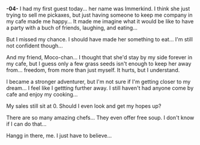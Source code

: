 <!-- title: Fuwawa's Journal Entry: Day 4 -->

**-04-**
I had my first guest today... her name was Immerkind. I think she just trying to sell me pickaxes, but just having someone to keep me company in my cafe made me happy... It made me imagine what it would be like to have a party with a buch of friends, laughing, and eating...

But I missed my chance. I should have made her something to eat... I'm still not confident though...

And my friend, Moco-chan... I thought that she'd stay by my side forever in my cafe, but I guess only a few grass seeds isn't enough to keep her away from... freedom, from more than just myself. It hurts, but I understand.

I became a stronger adventurer, but I'm not sure if I'm getting closer to my dream... I feel like I gettting further away. I still haven't had anyone come by cafe and enjoy my cooking...

My sales still sit at 0. Should I even look and get my hopes up?

There are so many amazing chefs... They even offer free soup. I don't know if I can do that...

Hangg in there, me.
I just have to believe...
